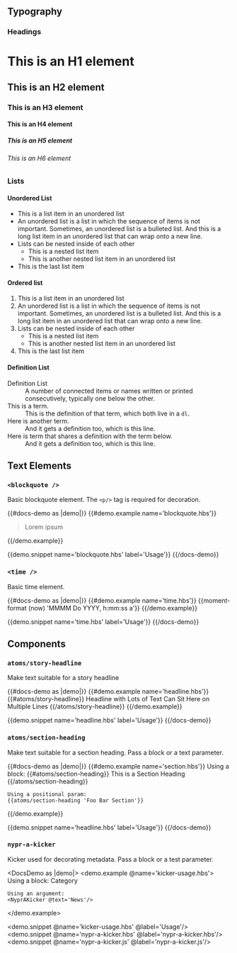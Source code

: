 ## Typography

### Headings

<div class="theme-typography">
  <h1>This is an H1 element</h1>
  <h2>This is an H2 element</h2>
  <h3>This is an H3 element</h3>
  <h4>This is an H4 element</h4>
  <h5>This is an H5 element</h5>
  <h6>This is an H6 element</h6>
</div>

### Lists

#### Unordered List
<ul>
  <li>This is a list item in an unordered list</li>
  <li>An unordered list is a list in which the sequence of items is not important. Sometimes, an unordered list is a bulleted list. And this is a long list item in an unordered list that can wrap onto a new line. </li>
  <li>
    Lists can be nested inside of each other
    <ul>
      <li>This is a nested list item</li>
      <li>This is another nested list item in an unordered list</li>
    </ul>
  </li>
  <li>This is the last list item</li>
</ul>

#### Ordered list
<ol>
  <li>This is a list item in an unordered list</li>
  <li>An unordered list is a list in which the sequence of items is not important. Sometimes, an unordered list is a bulleted list. And this is a long list item in an unordered list that can wrap onto a new line. </li>
  <li>
    Lists can be nested inside of each other
    <ul>
      <li>This is a nested list item</li>
      <li>This is another nested list item in an unordered list</li>
    </ul>
  </li>
  <li>This is the last list item</li>
</ol>

#### Definition List
<dl>
  <dt>Definition List</dt>
  <dd>A number of connected items or names written or printed consecutively, typically one below the other.</dd>
  <dt>This is a term.</dt>
  <dd>This is the definition of that term, which both live in a <code>dl</code>.</dd>
  <dt>Here is another term.</dt>
  <dd>And it gets a definition too, which is this line.</dd>
  <dt>Here is term that shares a definition with the term below.</dt>
  <dd>And it gets a definition too, which is this line.</dd>
</dl>

## Text Elements

### `<blockquote />`

Basic blockquote element. The `<p/>` tag is required for decoration.

{{#docs-demo as |demo|}}
  {{#demo.example name='blockquote.hbs'}}
    <blockquote>
      <p>
        Lorem ipsum
      </p>
    </blockquote>
  {{/demo.example}}

  {{demo.snippet name='blockquote.hbs' label='Usage'}}
{{/docs-demo}}

### `<time />`

Basic time element.

{{#docs-demo as |demo|}}
  {{#demo.example name='time.hbs'}}
    <time datetime={{now}}>{{moment-format (now) 'MMMM Do YYYY, h:mm:ss a'}}</time>
  {{/demo.example}}

  {{demo.snippet name='time.hbs' label='Usage'}}
{{/docs-demo}}

## Components

### `atoms/story-headline`
Make text suitable for a story headline

{{#docs-demo as |demo|}}
  {{#demo.example name='headline.hbs'}}
    {{#atoms/story-headline}}
      Headline with Lots of Text Can Sit Here on Multiple Lines
    {{/atoms/story-headline}}
  {{/demo.example}}

  {{demo.snippet name='headline.hbs' label='Usage'}}
{{/docs-demo}}

### `atoms/section-heading`
Make text suitable for a section heading. Pass a block or a text parameter.

{{#docs-demo as |demo|}}
  {{#demo.example name='section.hbs'}}
    Using a block:
    {{#atoms/section-heading}}
      This is a Section Heading
    {{/atoms/section-heading}}

    Using a positional param:
    {{atoms/section-heading 'Foo Bar Section'}}
  {{/demo.example}}

  {{demo.snippet name='headline.hbs' label='Usage'}}
{{/docs-demo}}


### `nypr-a-kicker`

Kicker used for decorating metadata. Pass a block or a test parameter.

<DocsDemo as |demo|>
  <demo.example @name='kicker-usage.hbs'>
    Using a block:
    <NyprAKicker>
      Category
    </NyprAKicker>

    Using an argument:
    <NyprAKicker @text='News'/>
  </demo.example>

  <demo.snippet @name='kicker-usage.hbs' @label='Usage'/>
  <demo.snippet @name='nypr-a-kicker.hbs' @label='nypr-a-kicker.hbs'/>
  <demo.snippet @name='nypr-a-kicker.js' @label='nypr-a-kicker.js'/>
</DocsDemo>
